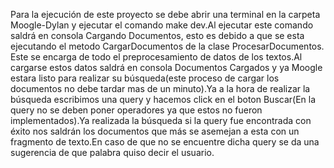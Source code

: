 Para la ejecución de este proyecto se debe abrir una terminal en la carpeta Moogle-Dylan
y ejecutar el comando make dev.Al ejecutar este comando saldrá en consola Cargando Documentos,
esto es debido a que se esta ejecutando el metodo CargarDocumentos de la clase ProcesarDocumentos.
Este se encarga de todo el preprocesamiento de datos de los textos.Al cargarse estos datos saldrá
en consola Documentos Cargados y ya Moogle estara listo para realizar su búsqueda(este proceso de
cargar los documentos no debe tardar mas de un minuto).Ya a la hora de realizar la búsqueda 
escribimos una query y hacemos click en el boton Buscar(En la query no se deben poner operadores 
ya que estos no fueron implementados).Ya realizada la búsqueda si la query fue encontrada con 
éxito nos saldrán los documentos que más se asemejan a esta con un fragmento de texto.En caso de
que no se encuentre dicha query se da una sugerencia de que palabra quiso decir el usuario.